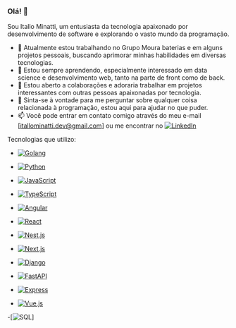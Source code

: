 ### Olá! 👋

Sou Itallo Minatti, um entusiasta da tecnologia apaixonado por desenvolvimento de software e explorando o vasto mundo da programação.

- 🔭 Atualmente estou trabalhando no Grupo Moura baterias e em alguns projetos pessoais, buscando aprimorar minhas habilidades em diversas tecnologias.
- 🌱 Estou sempre aprendendo, especialmente interessado em data science e desenvolvimento web, tanto na parte de front como de back.
- 👯 Estou aberto a colaborações e adoraria trabalhar em projetos interessantes com outras pessoas apaixonadas por tecnologia.
- 💬 Sinta-se à vontade para me perguntar sobre qualquer coisa relacionada à programação, estou aqui para ajudar no que puder.
- 📫 Você pode entrar em contato comigo através do meu e-mail [itallominatti.dev@gmail.com] ou me encontrar no [![LinkedIn](https://img.shields.io/badge/LinkedIn-0077B5?style=for-the-badge&logo=linkedin&logoColor=white)](https://www.linkedin.com/in/itallo-minatti-0368691b7/)


Tecnologias que utilizo:
- [![Golang](https://img.shields.io/badge/Go-00ADD8?style=for-the-badge&logo=go&logoColor=white)](https://golang.org/)

- [![Python](https://img.shields.io/badge/Python-3776AB?style=for-the-badge&logo=python&logoColor=white)](https://www.python.org/)

- [![JavaScript](https://img.shields.io/badge/JavaScript-F7DF1E?style=for-the-badge&logo=javascript&logoColor=black)](https://developer.mozilla.org/en-US/docs/Web/JavaScript)

- [![TypeScript](https://img.shields.io/badge/TypeScript-007ACC?style=for-the-badge&logo=typescript&logoColor=white)](https://www.typescriptlang.org/)

- [![Angular](https://img.shields.io/badge/Angular-DD0031?style=for-the-badge&logo=angular&logoColor=white)](https://angular.io/)

- [![React](https://img.shields.io/badge/React-61DAFB?style=for-the-badge&logo=react&logoColor=white)](https://reactjs.org/)

- [![Nest.js](https://img.shields.io/badge/Nest.js-E0234E?style=for-the-badge&logo=nestjs&logoColor=white)](https://nestjs.com/)

- [![Next.js](https://img.shields.io/badge/Next.js-000000?style=for-the-badge&logo=next.js&logoColor=white)](https://nextjs.org/)

- [![Django](https://img.shields.io/badge/Django-092E20?style=for-the-badge&logo=django&logoColor=white)](https://www.djangoproject.com/)

- [![FastAPI](https://img.shields.io/badge/FastAPI-009688?style=for-the-badge&logo=fastapi&logoColor=white)](https://fastapi.tiangolo.com/)

- [![Express](https://img.shields.io/badge/Express-000000?style=for-the-badge&logo=express&logoColor=white)](https://expressjs.com/)

- [![Vue.js](https://img.shields.io/badge/Vue.js-4FC08D?style=for-the-badge&logo=vue.js&logoColor=white)](https://vuejs.org/)

-[![SQL](https://img.shields.io/badge/SQL-4479A1?style=for-the-badge&logo=sql&logoColor=white)]


